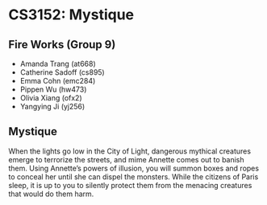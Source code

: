# CS3152: Mystique

## Fire Works (Group 9)
* Amanda Trang (at668)
* Catherine Sadoff (cs895) 
* Emma Cohn (emc284)
* Pippen Wu (hw473)
* Olivia Xiang (ofx2)
* Yangying Ji (yj256)

## Mystique
When the lights go low in the City of Light, dangerous mythical creatures emerge to terrorize the streets, and mime Annette comes out to banish them. Using Annette’s powers of illusion, you will summon boxes and ropes to conceal her until she can dispel the monsters. While the citizens of Paris sleep, it is up to you to silently protect them from the menacing creatures that would do them harm. 
